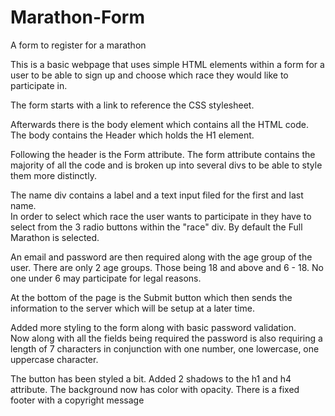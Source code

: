 # Marathon-Form
A form to register for a marathon

This is a basic webpage that uses simple HTML elements within a form for a user to be able to sign up and choose which race they would like to participate in.

The form starts with a link to reference the CSS stylesheet. 

Afterwards there is the body element which contains all the HTML code.  The body contains the Header which holds the H1 element.

Following the header is the Form attribute.  The form attribute contains the majority of all the code and is broken up into several divs to be able to style them more distinctly.  

The name div contains a label and a text input filed for the first and last name.  
In order to select which race the user wants to participate in they have to select from the 3 radio buttons within the "race" div.  By default the Full Marathon is selected.

An email and password are then required along with the age group of the user.  There are only 2 age groups.  Those being 18 and above and 6 - 18.  No one under 6 may participate for legal reasons.  

At the bottom of the page is the Submit button which then sends the information to the server which will be setup at a later time.  

<!-- UPDATE 3/22/2022-->

Added more styling to the form along with basic password validation.  
Now along with all the fields being required the password is also requiring a length of 7 characters in conjunction with one number, one lowercase, one uppercase character.

The button has been styled a bit.  Added 2 shadows to the h1 and h4 attribute.  The background now has color with opacity.  There is a fixed footer with a copyright message

